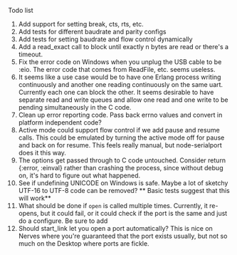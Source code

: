 Todo list

  1. Add support for setting break, cts, rts, etc.
  2. Add tests for different baudrate and parity configs
  3. Add tests for setting baudrate and flow control dynamically
  4. Add a read_exact call to block until exactly n bytes are read
     or there's a timeout.
  5. Fix the error code on Windows when you unplug the USB cable to
     be :eio. The error code that comes from ReadFile, etc. seems
     useless.
  5. It seems like a use case would be to have one Erlang process writing continuously
     and another one reading continuously on the same uart. Currently each one can block the other. It seems desirable to have separate read and write queues and allow
     one read and one write to be pending simultaneously in the C code.
  6. Clean up error reporting code. Pass back errno values and convert in platform independent code?
  7. Active mode could support flow control if we add pause and resume calls. This could be emulated by
     turning the active mode off for pause and back on for resume. This feels really manual, but
     node-serialport does it this way.
  8. The options get passed through to C code untouched. Consider return {:error, :einval} rather than
     crashing the process, since without debug on, it's hard to figure out what happened.
  9. See if undefining UNICODE on Windows is safe. Maybe a lot of sketchy UTF-16 to UTF-8 code
     can be removed? ** Basic tests suggest that this will work**
  10. What should be done if `open` is called multiple times. Currently, it re-opens, but
      it could fail, or it could check if the port is the same and just do a configure.
      Be sure to add
  11. Should start_link let you open a port automatically? This is nice on Nerves where
      you're guaranteed that the port exists usually, but not so much on the Desktop where
      ports are fickle.

